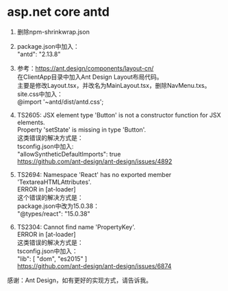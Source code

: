 # asp.net core antd

1. 删除npm-shrinkwrap.json

2. package.json中加入：<br>
"antd": "2.13.8"

3. 参考：https://ant.design/components/layout-cn/<br>
在ClientApp目录中加入Ant Design Layout布局代码。<br>
主要是修改Layout.tsx，并改名为MainLayout.tsx，删除NavMenu.txs。<br>
site.css中加入：<br>
@import '~antd/dist/antd.css';<br>

4. TS2605: JSX element type 'Button' is not a constructor function for JSX elements.<br>
  Property 'setState' is missing in type 'Button'.<br>
这类错误的解决方式是：<br>
tsconfig.json中加入:<br>
"allowSyntheticDefaultImports": true<br>
https://github.com/ant-design/ant-design/issues/4892<br>

5. TS2694: Namespace 'React' has no exported member 'TextareaHTMLAttributes'.<br>
ERROR in [at-loader] <br>
这个错误的解决方式是：<br>
package.json中改为15.0.38：<br>
"@types/react": "15.0.38"<br>

6. TS2304: Cannot find name 'PropertyKey'.<br>
ERROR in [at-loader] <br>
这类错误的解决方式是：<br>
tsconfig.json中加入：<br>
"lib": [ "dom", "es2015" ]<br>
https://github.com/ant-design/ant-design/issues/6874

感谢：Ant Design，如有更好的实现方式，请告诉我。